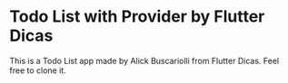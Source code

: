 # Todo List with Provider by Flutter Dicas

This is a Todo List app made by Alick Buscariolli from Flutter Dicas.
Feel free to clone it.
